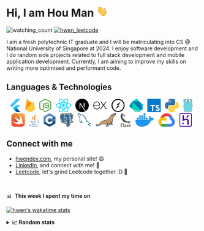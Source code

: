 # Hi, I am Hou Man <span><img src="https://raw.githubusercontent.com/ABSphreak/ABSphreak/master/gifs/Hi.gif" width="30px" height="30px"></span>

<p align="left"> 
    <img src="https://komarev.com/ghpvc/?username=hwennnn&label=Profile%20views&color=0e75b6&style=flat" alt="watching_count" />
    <a href="https://www.leetcode.com/hwennn" target="blank"><img src="https://cp-logo.vercel.app/leetcode/hwennn" alt="hwen_leetcode"></a>
</p>

<p> 
I am a fresh polytechnic IT graduate and I will be matriculating into CS @ National University of Singapore at 2024. I enjoy software development and I do random side projects related to full stack development and mobile application development. Currently, I am aiming to improve my skills on writing more optimised and performant code.

</p>

## Languages & Technologies

<p align="center">
<a href="https://flutter.dev" title="Flutter"><img src="assets/flutter.svg" height="35" width="auto" /></a>  
&nbsp;
<a href="https://firebase.google.com/" title="Firebase"><img src="assets/firebase.svg" height="35" width="auto" /></a>
&nbsp;
<a href="https://nodejs.org/en/" title="Node.js"><img src="assets/nodejs-icon.svg" height="35" width="auto" /></a>
&nbsp;
<a href="https://reactjs.org" title="React"><img src="assets/react.svg" height="35" width="auto" /></a>
&nbsp;
<a href="https://nextjs.org/" title="Next.js"><img src="assets/nextjs-icon.svg" height="35" width="auto" /></a>
&nbsp;
<a href="https://expressjs.com/" title="Express.js"><img src="assets/expressjs-icon.svg" height="35" width="auto" /></a>
&nbsp;
<a href="https://socket.io/" title="Socket.io"><img src="assets/socket.io.svg" height="35" width="auto" /></a>
&nbsp;
<a href="https://dart.dev/" title="Dart"><img src="assets/dart.svg" height="35" width="auto" /></a>
&nbsp;
<a href="https://www.typescriptlang.org/" title="Typescript"><img src="assets/typescript-icon.svg" height="35" width="auto" /></a>
&nbsp;
<a href="https://www.python.org/" title="Python"><img src="assets/python.svg" height="35" width="auto" /></a>
&nbsp;
<a href="https://go.dev/" title="Go"><img src="assets/gopher.svg" height="35" width="auto" /></a>
&nbsp;
<a href="https://developer.apple.com/swift/" title="Swift"><img src="assets/swift.svg" height="35" width="auto" /></a>
&nbsp;
<a href="https://www.java.com/en/" title="Java"><img src="assets/java.svg" height="35" width="auto" /></a>
&nbsp;
<a href="https://www.cplusplus.com/doc/tutorial/" title="C++"><img src="assets/c-plusplus.svg" height="35" width="auto" /></a>
&nbsp;
<a href="https://www.postgresql.org/" title="PostgreSQL"><img src="assets/postgresql.svg" height="35" width="auto" /></a>
&nbsp;
<a href="https://www.mysql.com/" title="MySQL"><img src="assets/mysql-icon.svg" height="35" width="auto" /></a>
&nbsp;
<a href="https://mariadb.org/" title="MariaDB"><img src="assets/mariadb-icon.svg" height="35" width="auto" /></a>
&nbsp;
<a href="https://flask.palletsprojects.com/en/2.1.x/" title="Flask"><img src="assets/flask.svg" height="35" width="auto" /></a>
&nbsp;
<a href="https://www.docker.com" title="Docker"><img src="assets/docker-icon.svg" height="35" width="auto" /></a>
&nbsp;
<a href="https://cloud.google.com/" title="GCP"><img src="assets/google-cloud.svg" height="35" width="auto" /></a>
&nbsp;
<a href="https://www.heroku.com/" title="Heroku"><img src="assets/heroku-icon.svg" height="35" width="auto" /></a>
&nbsp;

</p>

## Connect with me

- [hwendev.com](https://www.hwendev.com/), my personal site! 😄
- [LinkedIn](https://linkedin.com/in/hwendev), and connect with me! 💼
- [Leetcode](https://leetcode.com/hwennn/), let's grind Leetcode together :D 🚀

<br/>

📊 &nbsp;**This week I spent my time on**

[![hwen's wakatime stats](https://github-readme-stats.vercel.app/api/wakatime?username=hwen&theme=material-palenight&langs_count=5&hide_title=true)](https://github.com/anuraghazra/github-readme-stats)

<details>
  <summary><b>📈&nbsp;Random stats</b></summary>
  <br/>

![hwen's GitHub stats](https://github-readme-stats.vercel.app/api?username=hwennnn&show_icons=true&count_private=true&theme=material-palenight&hide_title=true) [![Top Langs](https://github-readme-stats.vercel.app/api/top-langs/?username=hwennnn&layout=compact&theme=material-palenight)](https://github.com/anuraghazra/github-readme-stats)
<a href='https://profile.codersrank.io/user/hwennnn/'>
<img src='https://cr-skills-chart-widget.azurewebsites.net/api/api?username=hwennnn&padding=30'>
</a>
![](https://github-profile-trophy.vercel.app/?username=hwennnn&theme=dracula&margin-w=10)

</details>
